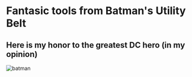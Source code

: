 # Fantasic tools from Batman's Utility Belt

## Here is my honor to the greatest DC hero (in my opinion)

![batman](https://i.pinimg.com/originals/09/8b/a6/098ba64c0015faae04199c3dae0a39db.jpg)
